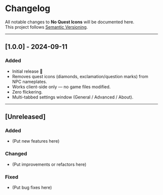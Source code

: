 ﻿# Changelog

All notable changes to **No Quest Icons** will be documented here.  
This project follows [Semantic Versioning](https://semver.org/).

---

## [1.0.0] - 2024-09-11
### Added
- Initial release 🎉
- Removes quest icons (diamonds, exclamation/question marks) from NPC nameplates.
- Works client-side only — no game files modified.
- Zero flickering.
- Multi-tabbed settings window (General / Advanced / About).

---

## [Unreleased]
### Added
- (Put new features here)

### Changed
- (Put improvements or refactors here)

### Fixed
- (Put bug fixes here)
